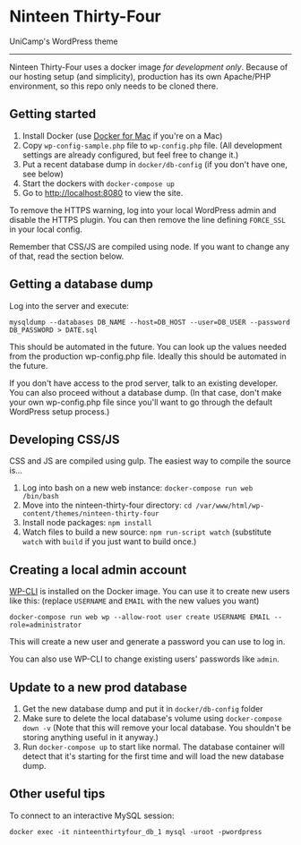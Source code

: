 # Ninteen Thirty-Four

UniCamp's WordPress theme

* * *

Ninteen Thirty-Four uses a docker image *for development only*. Because of our hosting setup (and simplicity), production has its own Apache/PHP environment, so this repo only needs to be cloned there.

## Getting started

1. Install Docker (use [Docker for Mac](https://docs.docker.com/docker-for-mac/install/) if you're on a Mac)
1. Copy `wp-config-sample.php` file to `wp-config.php` file. (All development settings are already configured, but feel free to change it.)
1. Put a recent database dump in `docker/db-config` (if you don't have one, see below)
1. Start the dockers with `docker-compose up`
1. Go to [http://localhost:8080](http://localhost:8080) to view the site.

To remove the HTTPS warning, log into your local WordPress admin and disable the HTTPS plugin. You can then remove the line defining `FORCE_SSL` in your local config.

Remember that CSS/JS are compiled using node. If you want to change any of that, read the section below.

## Getting a database dump
Log into the server and execute:

    mysqldump --databases DB_NAME --host=DB_HOST --user=DB_USER --password DB_PASSWORD > DATE.sql

This should be automated in the future. You can look up the values needed from the production wp-config.php file. Ideally this should be automated in the future.

If you don't have access to the prod server, talk to an existing developer. You can also proceed without a database dump. (In that case, don't make your own wp-config.php file since you'll want to go through the default WordPress setup process.)

## Developing CSS/JS
CSS and JS are compiled using gulp. The easiest way to compile the source is...

1. Log into bash on a new web instance: `docker-compose run web /bin/bash`
1. Move into the ninteen-thirty-four directory: `cd /var/www/html/wp-content/themes/ninteen-thirty-four`
1. Install node packages: `npm install`
1. Watch files to build a new source: `npm run-script watch` (substitute `watch` with `build` if you just want to build once.)

## Creating a local admin account

[WP-CLI](http://wp-cli.org/) is installed on the Docker image. You can use it to create new users like this: (replace `USERNAME` and `EMAIL` with the new values you want)

    docker-compose run web wp --allow-root user create USERNAME EMAIL --role=administrator

This will create a new user and generate a password you can use to log in.

You can also use WP-CLI to change existing users' passwords like `admin`.

## Update to a new prod database

1. Get the new database dump and put it in `docker/db-config` folder
1. Make sure to delete the local database's volume using `docker-compose down -v` (Note that this will remove your local database.  You shouldn't be storing anything useful in it anyway.)
1. Run `docker-compose up` to start like normal. The database container will detect that it's starting for the first time and will load the new database dump.

## Other useful tips

To connect to an interactive MySQL session:

    docker exec -it ninteenthirtyfour_db_1 mysql -uroot -pwordpress
